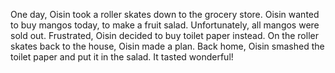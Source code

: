 One day, Oisin took a roller skates down to the grocery store. Oisin wanted to buy mangos today, to make a fruit salad. Unfortunately, all mangos were sold out. Frustrated, Oisin decided to buy toilet paper instead. On the roller skates back to the house, Oisin made a plan. Back home, Oisin smashed the toilet paper and put it in the salad. It tasted wonderful!
